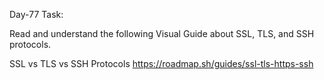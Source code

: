 Day-77 Task:

Read and understand the following Visual Guide about SSL, TLS, and SSH protocols.

SSL vs TLS vs SSH Protocols
https://roadmap.sh/guides/ssl-tls-https-ssh